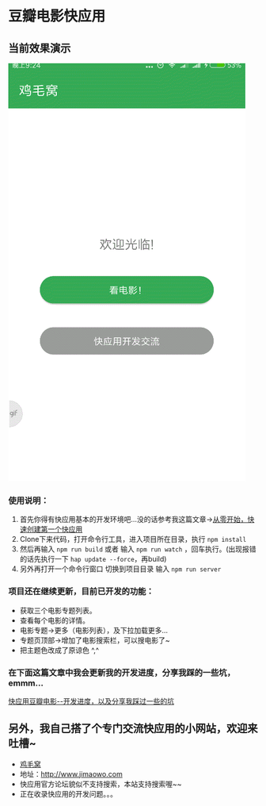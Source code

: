 # 豆瓣电影快应用
## 当前效果演示
![image](https://github.com/jimaowo/douban/blob/master/demo.gif)


### 使用说明：
1. 首先你得有快应用基本的开发环境吧...没的话参考我这篇文章->[从零开始，快速创建第一个快应用](http://www.jimaowo.com/article/1)
2. Clone下来代码，打开命令行工具，进入项目所在目录，执行 `npm install`
3. 然后再输入 `npm run build` 或者 输入 `npm run watch` ，回车执行。(出现报错的话先执行一下 `hap update --force`，再build)
5. 另外再打开一个命令行窗口 切换到项目目录 输入 `npm run server`


### 项目还在继续更新，目前已开发的功能：
- 获取三个电影专题列表。
- 查看每个电影的详情。
- 电影专题->更多（电影列表），及下拉加载更多...
- 专题页顶部->增加了电影搜索栏，可以搜电影了~
- 把主题色改成了原谅色 ^,^


### 在下面这篇文章中我会更新我的开发进度，分享我踩的一些坑，emmm...
[快应用豆瓣电影--开发进度，以及分享我踩过一些的坑 ](http://www.jimaowo.com/article/7)


## 另外，我自己搭了个专门交流快应用的小网站，欢迎来吐槽~
- [鸡毛窝](http://www.jimaowo.com)
- 地址：http://www.jimaowo.com
- 快应用官方论坛貌似不支持搜索，本站支持搜索喔~~
- 正在收录快应用的开发问题。。。
